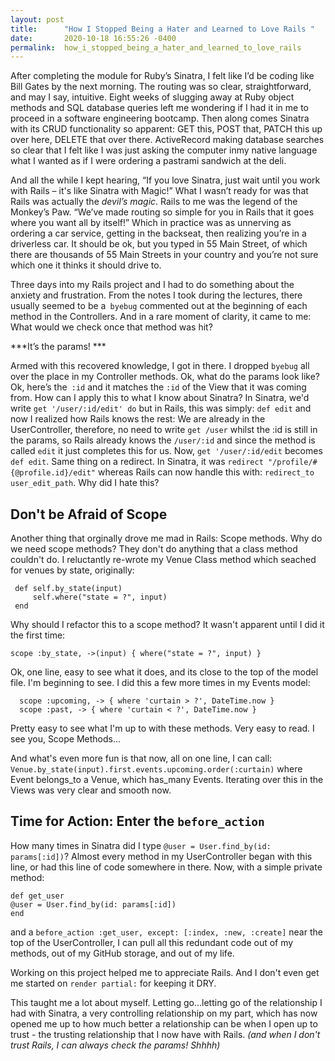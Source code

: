 ```yaml
---
layout: post
title:      "How I Stopped Being a Hater and Learned to Love Rails "
date:       2020-10-18 16:55:26 -0400
permalink:  how_i_stopped_being_a_hater_and_learned_to_love_rails
---
```



After completing the module for Ruby’s Sinatra, I felt like I’d be coding like Bill Gates by the next morning.  The routing was so clear, straightforward, and may I say, intuitive.  Eight weeks of slugging away at Ruby object methods and SQL database queries left me wondering if I had it in me to proceed in a software engineering bootcamp.  Then along comes Sinatra with its CRUD functionality so apparent: GET this, POST that, PATCH this up over here, DELETE that over there.  ActiveRecord making database searches so clear that I felt like I was just asking the computer inmy native  language what I wanted as if I were ordering a pastrami sandwich at the deli.      

And all the while I kept hearing, “If you love Sinatra, just wait until you work with Rails – it's like Sinatra with Magic!” What I wasn’t ready for was that Rails was actually the *devil’s magic*.  Rails to me was the legend of the Monkey’s Paw.  “We’ve made routing so simple for you in Rails that it goes where you want all by itself!”  Which in practice was as unnerving as ordering a car service, getting in the backseat, then realizing you’re in a driverless car.  It should be ok, but you typed in 55 Main Street, of which there are thousands of 55 Main Streets in your country and you’re not sure which one it thinks it should drive to. 

Three days into my Rails project and I had to do something about the anxiety and frustration.  From the notes I took during the lectures, there usually seemed to be a` byebug` commented out at the beginning of each method in the Controllers.  And in a rare moment of clarity, it came to me: What would we check once that method was hit? 

***It’s the params! ***

Armed with this recovered knowledge, I got in there.  I dropped `byebug` all over the place in my Controller methods.  Ok, what do the params look like?  Ok, here’s the` :id`  and it matches the `:id` of the View that it was coming from.  How can I apply this to what I know about Sinatra?  In Sinatra, we'd write `get '/user/:id/edit' do` but in Rails, this was simply: `def edit` and now I realized how Rails knows the rest: We are already in the UserController, therefore, no need to write `get /user` whilst the :id is still in the params, so Rails already knows the `/user/:id` and since the method is called `edit` it just completes this for us.  Now, `get '/user/:id/edit` becomes `def edit`.   Same thing on a redirect.  In Sinatra, it was `redirect "/profile/#{@profile.id}/edit"` whereas Rails can now handle this with: `redirect_to user_edit_path`.  Why did I hate this?

## Don't be Afraid of Scope

Another thing that orginally drove me mad in Rails: Scope methods.  Why do we need scope methods?  They don't do anything that a class method couldn't do.   I reluctantly re-wrote my Venue Class method which seached for venues by state, originally:
```
 def self.by_state(input)
     self.where("state = ?", input)
 end
```

Why should I refactor this to a scope method?  It wasn't apparent until I did it the first time:
```
scope :by_state, ->(input) { where("state = ?", input) }
```

Ok, one line, easy to see what it does, and its close to the top of the model file.  I'm beginning to see.  I did this a few more times in my Events model:
```
  scope :upcoming, -> { where 'curtain > ?', DateTime.now }
  scope :past, -> { where 'curtain < ?', DateTime.now }
```

Pretty easy to see what I'm up to with these methods.  Very easy to read.  I see you, Scope Methods...

And what's even more fun is that now, all on one line, I can call:
```Venue.by_state(input).first.events.upcoming.order(:curtain)```
where Event belongs_to a Venue, which has_many Events.  Iterating over this in the Views was very clear and smooth now.

## Time for Action:  Enter the ```before_action```
How many times in Sinatra did I type ```@user = User.find_by(id: params[:id])```?  Almost every method in my UserController began with this line, or had this line of code somewhere in there.  Now, with a simple private method: 
```
def get_user
@user = User.find_by(id: params[:id])
end
```
and a ```before_action :get_user, except: [:index, :new, :create]``` near the top of the UserController, I can pull all this redundant code out of my methods, out of my GitHub storage, and out of my life.  

Working on this project helped me to appreciate Rails.  And I don't even get me started on `render partial:` for keeping it DRY.  

This taught me a lot about myself.  Letting go...letting go of the relationship I had with Sinatra, a very controlling relationship on my part, which has now opened me up to how much better a relationship can be when I open up to trust - the trusting relationship that I now have with Rails.  *(and when I don't trust Rails, I can always check the params! Shhhh)*

